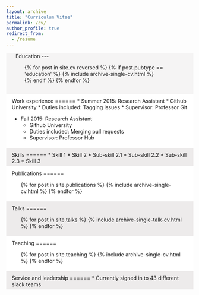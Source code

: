 ```yaml
---
layout: archive
title: "Curriculum Vitae"
permalink: /cv/
author_profile: true
redirect_from:
  - /resume
---
```


<div style="background-color: #f5f4f4" markdown=1> 
<div style="padding-top: 0.1px; padding-bottom: 3%; margin-left: 5%; margin-right: 5%;" markdown=1>
Education
---
<ol>
{% for post in site.cv reversed %}
  {% if post.pubtype == 'education' %}
     {% include archive-single-cv.html %} <br>
  {% endif %}
{% endfor %}
</ol>
</div>
</div>

<div style="background-color: #FFFFFF" markdown=1> 
<div style="padding-top: 2%; padding-bottom: 1%; margin-left: 3%; margin-right: 3%;" markdown=1>
Work experience
======
* Summer 2015: Research Assistant
  * Github University
  * Duties included: Tagging issues
  * Supervisor: Professor Git

* Fall 2015: Research Assistant
  * Github University
  * Duties included: Merging pull requests
  * Supervisor: Professor Hub
</div>
</div>

<div style="background-color: #edebeb" markdown=1> 
<div style="padding-top: 2%; padding-bottom: 1%; margin-left: 3%; margin-right: 3%;" markdown=1>
Skills
======
* Skill 1
* Skill 2
  * Sub-skill 2.1
  * Sub-skill 2.2
  * Sub-skill 2.3
* Skill 3
</div>
</div>

<div style="background-color: #FFFFFF" markdown=1> 
<div style="padding-top: 2%; padding-bottom: 1%; margin-left: 3%; margin-right: 3%;" markdown=1>
Publications
======
  <ul>{% for post in site.publications %}
    {% include archive-single-cv.html %}
  {% endfor %}</ul>
</div>
</div>

<div style="background-color: #edebeb" markdown=1> 
<div style="padding-top: 2%; padding-bottom: 1%; margin-left: 3%; margin-right: 3%;" markdown=1>
Talks
======
  <ul>{% for post in site.talks %}
    {% include archive-single-talk-cv.html %}
  {% endfor %}</ul>
</div>
</div>

<div style="background-color: #FFFFFF" markdown=1> 
<div style="padding-top: 2%; padding-bottom: 1%; margin-left: 3%; margin-right: 3%;" markdown=1>
Teaching
======
  <ul>{% for post in site.teaching %}
    {% include archive-single-cv.html %}
  {% endfor %}</ul>
</div>
</div>
  
<div style="background-color: #edebeb" markdown=1> 
<div style="padding-top: 2%; padding-bottom: 1%; margin-left: 3%; margin-right: 3%;" markdown=1>
Service and leadership
======
* Currently signed in to 43 different slack teams
</div>
</div>
